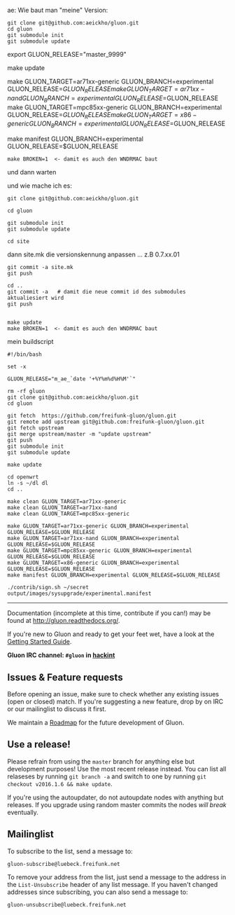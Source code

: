 ae:
Wie baut man "meine" Version:



    git clone git@github.com:aeickho/gluon.git
    cd gluon
    git submodule init
    git submodule update

export GLUON_RELEASE="master_9999"

make update

make GLUON_TARGET=ar71xx-generic GLUON_BRANCH=experimental GLUON_RELEASE=$GLUON_RELEASE
make GLUON_TARGET=ar71xx-nand GLUON_BRANCH=experimental GLUON_RELEASE=$GLUON_RELEASE
make GLUON_TARGET=mpc85xx-generic GLUON_BRANCH=experimental GLUON_RELEASE=$GLUON_RELEASE
make GLUON_TARGET=x86-generic GLUON_BRANCH=experimental GLUON_RELEASE=$GLUON_RELEASE

make manifest GLUON_BRANCH=experimental GLUON_RELEASE=$GLUON_RELEASE



    make BROKEN=1  <- damit es auch den WNDRMAC baut

und dann warten

und wie mache ich es:

    git clone git@github.com:aeickho/gluon.git

    cd gluon

    git submodule init
    git submodule update

    cd site
    
dann site.mk die versionskennung anpassen ...  z.B 0.7.xx.01

    git commit -a site.mk
    git push

    cd ..
    git commit -a   # damit die neue commit id des submodules aktualiesiert wird
    git push


    make update
    make BROKEN=1  <- damit es auch den WNDRMAC baut



mein buildscript

    #!/bin/bash

    set -x

    GLUON_RELEASE="m_ae_`date '+%Y%m%d%H%M'`"

    rm -rf gluon
    git clone git@github.com:aeickho/gluon.git
    cd gluon

    git fetch  https://github.com/freifunk-gluon/gluon.git
    git remote add upstream git@github.com:freifunk-gluon/gluon.git
    git fetch upstream
    git merge upstream/master -m "update upstream"
    git push
    git submodule init
    git submodule update

    make update

    cd openwrt
    ln -s ~/dl dl
    cd ..

    make clean GLUON_TARGET=ar71xx-generic
    make clean GLUON_TARGET=ar71xx-nand
    make clean GLUON_TARGET=mpc85xx-generic
 
    make GLUON_TARGET=ar71xx-generic GLUON_BRANCH=experimental GLUON_RELEASE=$GLUON_RELEASE
    make GLUON_TARGET=ar71xx-nand GLUON_BRANCH=experimental GLUON_RELEASE=$GLUON_RELEASE 
    make GLUON_TARGET=mpc85xx-generic GLUON_BRANCH=experimental GLUON_RELEASE=$GLUON_RELEASE
    make GLUON_TARGET=x86-generic GLUON_BRANCH=experimental GLUON_RELEASE=$GLUON_RELEASE
    make manifest GLUON_BRANCH=experimental GLUON_RELEASE=$GLUON_RELEASE

    ./contrib/sign.sh ~/secret output/images/sysupgrade/experimental.manifest





----------------------------------------------


Documentation (incomplete at this time, contribute if you can!) may be found at
http://gluon.readthedocs.org/.

If you're new to Gluon and ready to get your feet wet, have a look at the
[Getting Started Guide](http://gluon.readthedocs.org/en/latest/user/getting_started.html).

**Gluon IRC channel: `#gluon` in [hackint](http://hackint.org/)**

## Issues & Feature requests

Before opening an issue, make sure to check whether any existing issues
(open or closed) match. If you're suggesting a new feature, drop by on IRC or
our mailinglist to discuss it first.

We maintain a [Roadmap](https://github.com/freifunk-gluon/gluon/wiki/Roadmap) for
the future development of Gluon.

## Use a release!

Please refrain from using the `master` branch for anything else but development purposes!
Use the most recent release instead. You can list all relaseses by running `git branch -a`
and switch to one by running `git checkout v2016.1.6 && make update`.

If you're using the autoupdater, do not autoupdate nodes with anything but releases.
If you upgrade using random master commits the nodes *will break* eventually.

## Mailinglist

To subscribe to the list, send a message to:

    gluon-subscribe@luebeck.freifunk.net

To remove your address from the list, just send a message to
the address in the `List-Unsubscribe` header of any list
message. If you haven't changed addresses since subscribing,
you can also send a message to:

    gluon-unsubscribe@luebeck.freifunk.net


